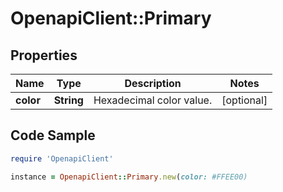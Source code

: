 # OpenapiClient::Primary

## Properties

Name | Type | Description | Notes
------------ | ------------- | ------------- | -------------
**color** | **String** | Hexadecimal color value. | [optional] 

## Code Sample

```ruby
require 'OpenapiClient'

instance = OpenapiClient::Primary.new(color: #FFEE00)
```


